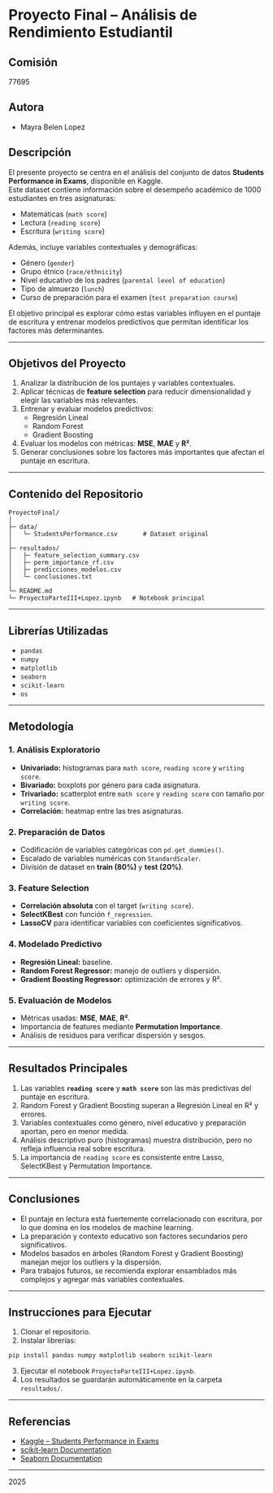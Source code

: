 # Proyecto Final – Análisis de Rendimiento Estudiantil

## Comisión
77695  

## Autora
- Mayra Belen Lopez  

## Descripción
El presente proyecto se centra en el análisis del conjunto de datos **Students Performance in Exams**, disponible en Kaggle.  
Este dataset contiene información sobre el desempeño académico de 1000 estudiantes en tres asignaturas:  
- Matemáticas (`math score`)  
- Lectura (`reading score`)  
- Escritura (`writing score`)  

Además, incluye variables contextuales y demográficas:  
- Género (`gender`)  
- Grupo étnico (`race/ethnicity`)  
- Nivel educativo de los padres (`parental level of education`)  
- Tipo de almuerzo (`lunch`)  
- Curso de preparación para el examen (`test preparation course`)  

El objetivo principal es explorar cómo estas variables influyen en el puntaje de escritura y entrenar modelos predictivos que permitan identificar los factores más determinantes.

---

## Objetivos del Proyecto
1. Analizar la distribución de los puntajes y variables contextuales.  
2. Aplicar técnicas de **feature selection** para reducir dimensionalidad y elegir las variables más relevantes.  
3. Entrenar y evaluar modelos predictivos:  
   - Regresión Lineal  
   - Random Forest  
   - Gradient Boosting  
4. Evaluar los modelos con métricas: **MSE**, **MAE** y **R²**.  
5. Generar conclusiones sobre los factores más importantes que afectan el puntaje en escritura.

---

## Contenido del Repositorio
```
ProyectoFinal/
│
├─ data/
│   └─ StudentsPerformance.csv       # Dataset original
│
├─ resultados/
│   ├─ feature_selection_summary.csv
│   ├─ perm_importance_rf.csv
│   ├─ predicciones_modelos.csv
│   └─ conclusiones.txt
│
└─ README.md
└─ ProyectoParteIII+Lopez.ipynb   # Notebook principal
```

---

## Librerías Utilizadas
- `pandas`  
- `numpy`  
- `matplotlib`  
- `seaborn`  
- `scikit-learn`  
- `os`  

---

## Metodología

### 1. Análisis Exploratorio
- **Univariado:** histogramas para `math score`, `reading score` y `writing score`.  
- **Bivariado:** boxplots por género para cada asignatura.  
- **Trivariado:** scatterplot entre `math score` y `reading score` con tamaño por `writing score`.  
- **Correlación:** heatmap entre las tres asignaturas.  

### 2. Preparación de Datos
- Codificación de variables categóricas con `pd.get_dummies()`.  
- Escalado de variables numéricas con `StandardScaler`.  
- División de dataset en **train (80%)** y **test (20%)**.

### 3. Feature Selection
- **Correlación absoluta** con el target (`writing score`).  
- **SelectKBest** con función `f_regression`.  
- **LassoCV** para identificar variables con coeficientes significativos.  

### 4. Modelado Predictivo
- **Regresión Lineal:** baseline.  
- **Random Forest Regressor:** manejo de outliers y dispersión.  
- **Gradient Boosting Regressor:** optimización de errores y R².  

### 5. Evaluación de Modelos
- Métricas usadas: **MSE**, **MAE**, **R²**.  
- Importancia de features mediante **Permutation Importance**.  
- Análisis de residuos para verificar dispersión y sesgos.

---

## Resultados Principales

1. Las variables **`reading score`** y **`math score`** son las más predictivas del puntaje en escritura.  
2. Random Forest y Gradient Boosting superan a Regresión Lineal en R² y errores.  
3. Variables contextuales como género, nivel educativo y preparación aportan, pero en menor medida.  
4. Análisis descriptivo puro (histogramas) muestra distribución, pero no refleja influencia real sobre escritura.  
5. La importancia de `reading score` es consistente entre Lasso, SelectKBest y Permutation Importance.

---

## Conclusiones
- El puntaje en lectura está fuertemente correlacionado con escritura, por lo que domina en los modelos de machine learning.  
- La preparación y contexto educativo son factores secundarios pero significativos.  
- Modelos basados en árboles (Random Forest y Gradient Boosting) manejan mejor los outliers y la dispersión.  
- Para trabajos futuros, se recomienda explorar ensamblados más complejos y agregar más variables contextuales.

---

## Instrucciones para Ejecutar
1. Clonar el repositorio.  
2. Instalar librerías:  
```bash
pip install pandas numpy matplotlib seaborn scikit-learn
```
3. Ejecutar el notebook `ProyectoParteIII+Lopez.ipynb`.  
4. Los resultados se guardarán automáticamente en la carpeta `resultados/`.

---

## Referencias
- [Kaggle – Students Performance in Exams](https://www.kaggle.com/datasets/spscientist/students-performance-in-exams)  
- [scikit-learn Documentation](https://scikit-learn.org/stable/documentation.html)  
- [Seaborn Documentation](https://seaborn.pydata.org/)

---

2025
